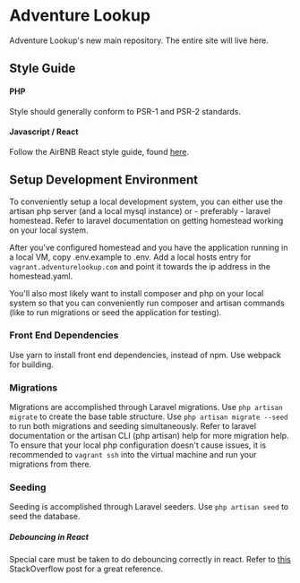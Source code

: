 # Adventure Lookup
Adventure Lookup's new main repository.  The entire site will live here.

## Style Guide
#### PHP
Style should generally conform to PSR-1 and PSR-2 standards.
#### Javascript / React
Follow the AirBNB React style guide, found [here](https://github.com/airbnb/javascript/tree/master/react).

## Setup Development Environment

To conveniently setup a local development system, you can either use the artisan php server (and a local mysql 
instance) or - preferably - laravel homestead. Refer to laravel documentation on getting homestead working on 
your local system. 
 
After you've configured homestead and you have the application running in a local VM, copy .env.example to 
.env. Add a local hosts entry for `vagrant.adventurelookup.com` and point it towards the ip address in the 
homestead.yaml.
 
You'll also most likely want to install composer and php on your local system so that you can conveniently
run composer and artisan commands (like to run migrations or seed the application for testing).

### Front End Dependencies

Use yarn to install front end dependencies, instead of npm. Use webpack for building.

### Migrations

Migrations are accomplished through Laravel migrations. Use `php artisan migrate` to create the base table
structure. Use `php artisan migrate --seed` to run both migrations and seeding simultaneously. Refer to
laravel documentation or the artisan CLI (php artisan) help for more migration help. To ensure that your local
php configuration doesn't cause issues, it is recommended to `vagrant ssh` into the virtual machine and run
your migrations from there.

### Seeding

Seeding is accomplished through Laravel seeders. Use `php artisan seed` to seed the database.

##### Debouncing in React
Special care must be taken to do debouncing correctly in react. Refer to 
[this](http://stackoverflow.com/questions/23123138/perform-debounce-in-react-js/24679479#24679479)
StackOverflow post for a great reference.
